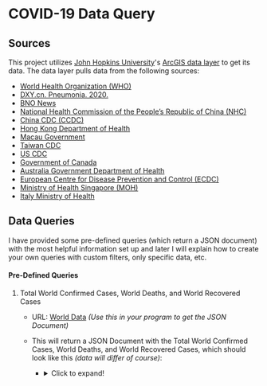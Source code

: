 # COVID-19 Data Query
## Sources
This project utilizes [John Hopkins University](https://coronavirus.jhu.edu/map.html)'s 
[ArcGIS data layer](https://services1.arcgis.com/0MSEUqKaxRlEPj5g/ArcGIS/rest/services/ncov_cases/FeatureServer) 
to get its data. The data layer pulls data from the following sources:
- [World Health Organization (WHO)](https://www.who.int/)
- [DXY.cn. Pneumonia. 2020.](http://3g.dxy.cn/newh5/view/pneumonia)
- [BNO News](https://bnonews.com/index.php/2020/02/the-latest-coronavirus-cases/)
- [National Health Commission of the People’s Republic of China (NHC)](http://www.nhc.gov.cn/xcs/yqtb/list_gzbd.shtml)
- [China CDC (CCDC)](http://weekly.chinacdc.cn/news/TrackingtheEpidemic.htm)
- [Hong Kong Department of Health](https://www.chp.gov.hk/en/features/102465.html)
- [Macau Government](https://www.ssm.gov.mo/portal/)
- [Taiwan CDC](https://sites.google.com/cdc.gov.tw/2019ncov/taiwan?authuser=0)
- [US CDC](https://www.cdc.gov/coronavirus/2019-ncov/index.html)
- [Government of Canada](https://www.canada.ca/en/public-health/services/diseases/coronavirus.html)
- [Australia Government Department of Health](https://www.health.gov.au/news/coronavirus-update-at-a-glance)
- [European Centre for Disease Prevention and Control (ECDC)](https://www.ecdc.europa.eu/en/geographical-distribution-2019-ncov-cases)
- [Ministry of Health Singapore (MOH)](https://www.moh.gov.sg/covid-19)
- [Italy Ministry of Health](http://www.salute.gov.it/nuovocoronavirus)

## Data Queries
I have provided some pre-defined queries (which return a JSON document) with the most helpful information set up and 
later I will explain how
 to 
create your own queries with custom filters, only specific data, etc. 
#### Pre-Defined Queries
1. Total World Confirmed Cases, World Deaths, and World Recovered Cases
    - URL: [World Data](https://services1.arcgis.com/0MSEUqKaxRlEPj5g/ArcGIS/rest/services/Coronavirus_2019_nCoV_Cases/FeatureServer/1/query?where=1=1&outStatistics=[{"statisticType":"sum","onStatisticField":"Confirmed","outStatisticFieldName":"confirmed"},{"statisticType":"sum","onStatisticField":"deaths","outStatisticFieldName":"deaths"},{"statisticType":"sum","onStatisticField":"recovered","outStatisticFieldName":"recovered"}]&f=pjson) *(Use this in your program to get the JSON Document)*
    - This will return a JSON Document with the Total World Confirmed Cases, World Deaths, and World Recovered Cases, 
    which should look like this *(data will differ of course)*:
    
        - <details>
            <summary>Click to expand!</summary>
  
                ![image](https://lh3.googleusercontent.com/_srIW4IdOUIMfmK8JDvjmXhqQYVMjND-is6zSeaiKvX0CHBV3c43htKvWhBCLFCXfCA5NGuR2Caq8o4ukrYyYgWjKHtx0CvVpLA31x1hI4rgWwZ9uEIa3A0lEXwTWxJIEa9DqjFD87sGBgy1DBps0ak056zitDyT2p12-GKbAU0I6W51Z1yBd3OT9iJBuvq_JsAq1cZLtEXbfP0RFlwwmnrdHdYMv8uBr5qt7iBE1Nzv0HFF0DgTpRpqBrazj736Sm3BHfzyC8qQCE6T6ALYklL6yYxUxeV4j4sOVfO9TLcOdpUfstwOK496Vv0BQTqofdGCrZWTYTBnmU_PKdWTxgz_KwjghXvveQQ4SUSfLADG5UZTeMabtccVn-AWb6u22eiq12cW2cPcsp8y1cvqfPAc3k1DH0I3XQ-Lm8rb1C8LTMTxSebFAq28BAyqV2Gdp-c3ZaZu_GiqUYK0C3zRAuplwHh2gKZ4xGvYgdIoUgqCSXqokFNKhJjrUgN65igLRBzSi4LzmVGV_27syhzSFsgTSpkdo0KXdkBufcnbWautr-5YcSiv76YMFsH1kIY-QXD4HZO2OOpmR0lNOFFqo4DVBMcoWX-eB-SOyU12Gst5H3CzRFzehNw22nEdDuG-U9vsAQTGVwX__i2vtkmYqWlcvy24eCAn8VC7ra-Ih3OwDO5XtZlqWkxU0U0M5g=w296-h751-no)
        
          </details>
